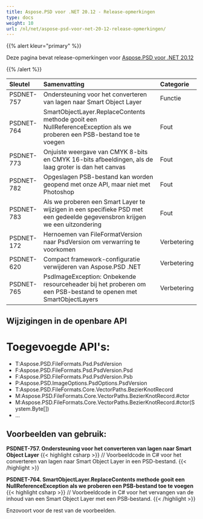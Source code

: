 ```yaml
---
title: Aspose.PSD voor .NET 20.12 - Release-opmerkingen
type: docs
weight: 10
url: /nl/net/aspose-psd-voor-net-20-12-release-opmerkingen/
---
```


{{% alert kleur="primary" %}} 

Deze pagina bevat release-opmerkingen voor [Aspose.PSD voor .NET 20.12](https://www.nuget.org/packages/Aspose.PSD/)

{{% /alert %}} 

|**Sleutel**|**Samenvatting**|**Categorie**|
| :- | :- | :- |
|PSDNET-757|Ondersteuning voor het converteren van lagen naar Smart Object Layer|Functie|
|PSDNET-764|SmartObjectLayer.ReplaceContents methode gooit een NullReferenceException als we proberen een PSB-bestand toe te voegen|Fout|
|PSDNET-773|Onjuiste weergave van CMYK 8-bits en CMYK 16-bits afbeeldingen, als de laag groter is dan het canvas|Fout|
|PSDNET-782|Opgeslagen PSB-bestand kan worden geopend met onze API, maar niet met Photoshop|Fout|
|PSDNET-783|Als we proberen een Smart Layer te wijzigen in een specifieke PSD met een gedeelde gegevensbron krijgen we een uitzondering|Fout|
|PSDNET-172|Hernoemen van FileFormatVersion naar PsdVersion om verwarring te voorkomen|Verbetering|
|PSDNET-620|Compact framework-configuratie verwijderen van Aspose.PSD .NET|Verbetering|
|PSDNET-765|PsdImageException: Onbekende resourceheader bij het proberen om een PSB-bestand te openen met SmartObjectLayers|Verbetering|
  
## **Wijzigingen in de openbare API**
# **Toegevoegde API's:**
- T:Aspose.PSD.FileFormats.Psd.PsdVersion
- F:Aspose.PSD.FileFormats.Psd.PsdVersion.Psd
- F:Aspose.PSD.FileFormats.Psd.PsdVersion.Psb
- P:Aspose.PSD.ImageOptions.PsdOptions.PsdVersion
- T:Aspose.PSD.FileFormats.Core.VectorPaths.BezierKnotRecord
- M:Aspose.PSD.FileFormats.Core.VectorPaths.BezierKnotRecord.#ctor
- M:Aspose.PSD.FileFormats.Core.VectorPaths.BezierKnotRecord.#ctor(System.Byte[])
- ...


## **Voorbeelden van gebruik:**
**PSDNET-757. Ondersteuning voor het converteren van lagen naar Smart Object Layer**
{{< highlight csharp >}}
            // Voorbeeldcode in C# voor het converteren van lagen naar Smart Object Layer in een PSD-bestand.
{{< /highlight >}}

**PSDNET-764. SmartObjectLayer.ReplaceContents methode gooit een NullReferenceException als we proberen een PSB-bestand toe te voegen**
{{< highlight csharp >}}
            // Voorbeeldcode in C# voor het vervangen van de inhoud van een Smart Object Layer met een PSB-bestand.
{{< /highlight >}}

Enzovoort voor de rest van de voorbeelden.